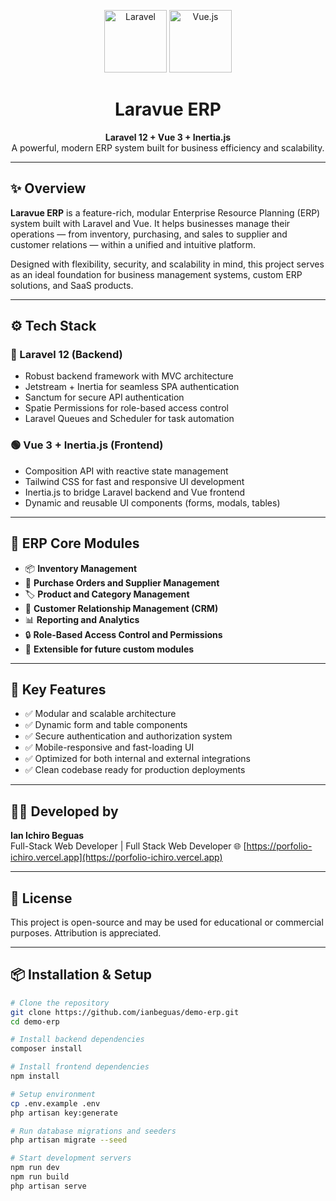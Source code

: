 <p align="center">
  <img src="https://laravel.com/img/logomark.min.svg" alt="Laravel" width="100" />
  <img src="https://upload.wikimedia.org/wikipedia/commons/9/95/Vue.js_Logo_2.svg" alt="Vue.js" width="100" />
</p>

<h1 align="center">Laravue ERP</h1>

<p align="center">
  <strong>Laravel 12 + Vue 3 + Inertia.js</strong><br>
  A powerful, modern ERP system built for business efficiency and scalability.
</p>

---

## ✨ Overview

**Laravue ERP** is a feature-rich, modular Enterprise Resource Planning (ERP) system built with Laravel and Vue. It helps businesses manage their operations — from inventory, purchasing, and sales to supplier and customer relations — within a unified and intuitive platform.

Designed with flexibility, security, and scalability in mind, this project serves as an ideal foundation for business management systems, custom ERP solutions, and SaaS products.

---

## ⚙️ Tech Stack

### 🔴 Laravel 12 (Backend)

- Robust backend framework with MVC architecture
- Jetstream + Inertia for seamless SPA authentication
- Sanctum for secure API authentication
- Spatie Permissions for role-based access control
- Laravel Queues and Scheduler for task automation

### 🟢 Vue 3 + Inertia.js (Frontend)

- Composition API with reactive state management
- Tailwind CSS for fast and responsive UI development
- Inertia.js to bridge Laravel backend and Vue frontend
- Dynamic and reusable UI components (forms, modals, tables)

---

## 🏢 ERP Core Modules

- 📦 **Inventory Management**  
- 🛒 **Purchase Orders and Supplier Management**  
- 🏷️ **Product and Category Management**  
- 👥 **Customer Relationship Management (CRM)**  
- 📊 **Reporting and Analytics**  
- 🔒 **Role-Based Access Control and Permissions**  
- 🧩 **Extensible for future custom modules**

---

## 📄 Key Features

- ✅ Modular and scalable architecture
- ✅ Dynamic form and table components
- ✅ Secure authentication and authorization system
- ✅ Mobile-responsive and fast-loading UI
- ✅ Optimized for both internal and external integrations
- ✅ Clean codebase ready for production deployments

---

## 👨‍💻 Developed by

**Ian Ichiro Beguas**  
Full-Stack Web Developer | Full Stack Web Developer 
🌐 [https://porfolio-ichiro.vercel.app](https://porfolio-ichiro.vercel.app)

---

## 📝 License

This project is open-source and may be used for educational or commercial purposes. Attribution is appreciated.

---

## 📦 Installation & Setup

```bash
# Clone the repository
git clone https://github.com/ianbeguas/demo-erp.git
cd demo-erp

# Install backend dependencies
composer install

# Install frontend dependencies
npm install

# Setup environment
cp .env.example .env
php artisan key:generate

# Run database migrations and seeders
php artisan migrate --seed

# Start development servers
npm run dev
npm run build
php artisan serve

